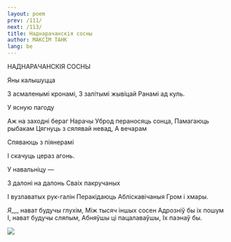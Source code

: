 ```yaml
---
layout: poem
prev: /111/
next: /113/
title: Наднарачанскія сосны
author: МАКСІМ ТАНК
lang: be
---
```



 
НАДНАРАЧАНСКІЯ СОСНЫ

Яны калышуцца

3 асмаленымі кронамі, 3 залітымі жывіцай Ранамі ад куль.

У ясную пагоду

Аж на заходні бераг Нарачы Уброд пераносяць сонца, Памагаюць рыбакам Цягнуць з сялявай невад, А вечарам

Спяваюць з піянерамі

I скачуць цераз агонь.

У навальніцу —

3 далоні на далонь Сваіх пакручаных

I вузлаватых рук-галін Перакідаюць Абліскавічаныя Гром і хмары.

_Я__,_ нават будучы глухім, Між тысяч іншых сосен Адрозніў бы іх пошум I, нават будучы сляпым, Абняўшы ці пацалаваўшы, Іх паэнаў  бы.

![](2022-%D0%9C%D1%96%D0%BD%D1%81%D0%BA-%D0%BB%D1%83%D1%87%D0%BD%D0%B0%D1%81%D1%86%D1%8C-%D0%BC%D1%96%D0%BA%D0%BE%D0%BB%D0%B0-%D0%BC%D1%8F%D1%82%D0%BB%D1%96%D1%86%D0%BA%D1%96_html_cee1c5430c5ef0f2.png)
